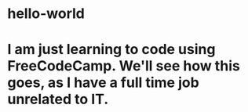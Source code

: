 # hello-world
# I am just learning to code using FreeCodeCamp. We'll see how this goes, as I have a full time job unrelated to IT.
